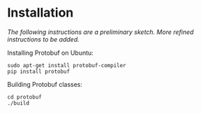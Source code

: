 # Installation

_The following instructions are a preliminary sketch. More refined instructions to be added._

Installing Protobuf on Ubuntu:

    sudo apt-get install protobuf-compiler
    pip install protobuf

Building Protobuf classes:

    cd protobuf
    ./build
